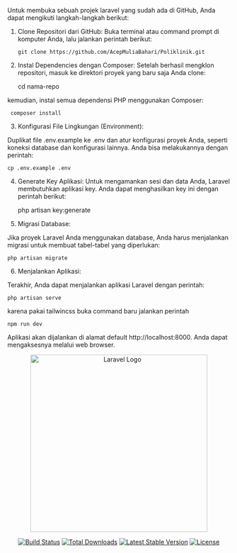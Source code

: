 Untuk membuka sebuah projek laravel yang sudah ada di GitHub, Anda dapat mengikuti langkah-langkah berikut:

1.  Clone Repositori dari GitHub:
    Buka terminal atau command prompt di komputer Anda, lalu jalankan perintah berikut:

        git clone https://github.com/AcepMuliaBahari/Poliklinik.git

2.  Instal Dependencies dengan Composer:
    Setelah berhasil mengklon repositori, masuk ke direktori proyek yang baru saja Anda clone:


     cd nama-repo


 kemudian, instal semua dependensi PHP menggunakan Composer:


     composer install


3.  Konfigurasi File Lingkungan (Environment):

Duplikat file .env.example ke .env dan atur konfigurasi proyek Anda, seperti koneksi database dan konfigurasi lainnya. Anda bisa melakukannya dengan perintah:

    cp .env.example .env

4. Generate Key Aplikasi:
Untuk mengamankan sesi dan data Anda, Laravel membutuhkan aplikasi key. Anda dapat menghasilkan key ini dengan perintah berikut:


    php artisan key:generate


6. Migrasi Database:

Jika proyek Laravel Anda menggunakan database, Anda harus menjalankan migrasi untuk membuat tabel-tabel yang diperlukan:


    php artisan migrate


6. Menjalankan Aplikasi:

Terakhir, Anda dapat menjalankan aplikasi Laravel dengan perintah:

    php artisan serve
    
karena pakai tailwincss buka command baru jalankan perintah


    npm run dev

    
Aplikasi akan dijalankan di alamat default http://localhost:8000. Anda dapat mengaksesnya melalui web browser.


<p align="center"><a href="https://laravel.com" target="_blank"><img src="https://raw.githubusercontent.com/laravel/art/master/logo-lockup/5%20SVG/2%20CMYK/1%20Full%20Color/laravel-logolockup-cmyk-red.svg" width="400" alt="Laravel Logo"></a></p>

<p align="center">
<a href="https://github.com/laravel/framework/actions"><img src="https://github.com/laravel/framework/workflows/tests/badge.svg" alt="Build Status"></a>
<a href="https://packagist.org/packages/laravel/framework"><img src="https://img.shields.io/packagist/dt/laravel/framework" alt="Total Downloads"></a>
<a href="https://packagist.org/packages/laravel/framework"><img src="https://img.shields.io/packagist/v/laravel/framework" alt="Latest Stable Version"></a>
<a href="https://packagist.org/packages/laravel/framework"><img src="https://img.shields.io/packagist/l/laravel/framework" alt="License"></a>
</p>
